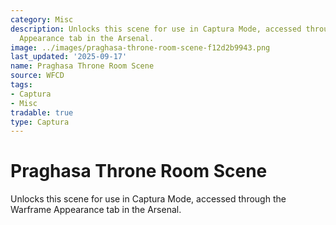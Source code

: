 ```yaml
---
category: Misc
description: Unlocks this scene for use in Captura Mode, accessed through the Warframe
  Appearance tab in the Arsenal.
image: ../images/praghasa-throne-room-scene-f12d2b9943.png
last_updated: '2025-09-17'
name: Praghasa Throne Room Scene
source: WFCD
tags:
- Captura
- Misc
tradable: true
type: Captura
---
```


# Praghasa Throne Room Scene

Unlocks this scene for use in Captura Mode, accessed through the Warframe Appearance tab in the Arsenal.

